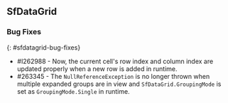 ## SfDataGrid

### Bug Fixes
{: #sfdatagrid-bug-fixes}

* \#I262988 - Now, the current cell's row index and column index are updated properly when a new row is added in runtime.
* \#263345 - The `NullReferenceException` is no longer thrown when multiple expanded groups are in view and `SfDataGrid.GroupingMode` is set as `GroupingMode.Single` in runtime.

